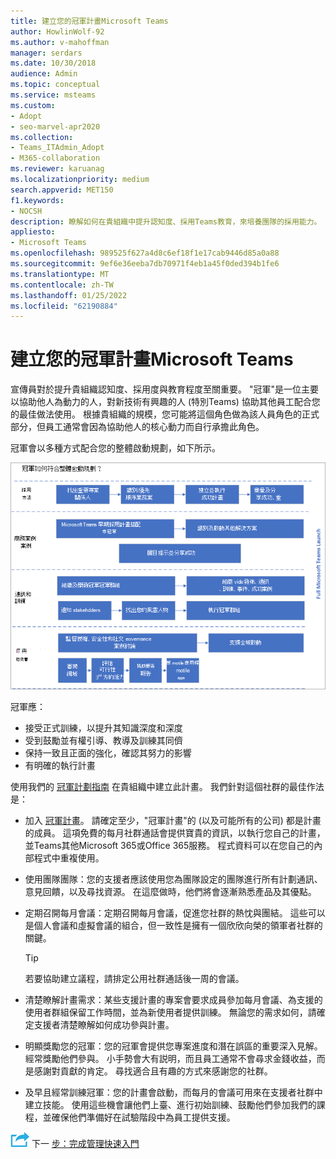 ```yaml
---
title: 建立您的冠軍計畫Microsoft Teams
author: HowlinWolf-92
ms.author: v-mahoffman
manager: serdars
ms.date: 10/30/2018
audience: Admin
ms.topic: conceptual
ms.service: msteams
ms.custom:
- Adopt
- seo-marvel-apr2020
ms.collection:
- Teams_ITAdmin_Adopt
- M365-collaboration
ms.reviewer: karuanag
ms.localizationpriority: medium
search.appverid: MET150
f1.keywords:
- NOCSH
description: 瞭解如何在貴組織中提升認知度、採用Teams教育，來培養團隊的採用能力。
appliesto:
- Microsoft Teams
ms.openlocfilehash: 989525f627a4d8c6ef18f1e17cab9446d85a0a88
ms.sourcegitcommit: 9ef6e36eeba7db70971f4eb1a45f0ded394b1fe6
ms.translationtype: MT
ms.contentlocale: zh-TW
ms.lasthandoff: 01/25/2022
ms.locfileid: "62190884"
---
```

# <a name="create-your-champions-program-for-microsoft-teams"></a>建立您的冠軍計畫Microsoft Teams

宣傳員對於提升貴組織認知度、採用度與教育程度至關重要。 "冠軍"是一位主要以協助他人為動力的人，對新技術有興趣的人 (特別Teams) 協助其他員工配合您的最佳做法使用。 根據貴組織的規模，您可能將這個角色做為該人員角色的正式部分，但員工通常會因為協助他人的核心動力而自行承擔此角色。

冠軍會以多種方式配合您的整體啟動規劃，如下所示。

![歐冠啟動規劃的圖例。](media/teams-adoption-champions.png)

冠軍應：

- 接受正式訓練，以提升其知識深度和深度
- 受到鼓勵並有權引導、教導及訓練其同儕
- 保持一致且正面的強化，確認其努力的影響
- 有明確的執行計畫

使用我們的 [冠軍計劃指南](https://aka.ms/M365Champions) 在貴組織中建立此計畫。 我們針對這個社群的最佳作法是：

- 加入 [冠軍計畫](https://aka.ms/O365Champions)。 請確定至少，"冠軍計畫"的 (以及可能所有的公司) 都是計畫的成員。 這項免費的每月社群通話會提供寶貴的資訊，以執行您自己的計畫，並Teams其他Microsoft 365或Office 365服務。 程式資料可以在您自己的內部程式中重複使用。

- 使用團隊團隊：您的支援者應該使用您為團隊設定的團隊進行所有計劃通訊、意見回饋，以及尋找資源。  在這麼做時，他們將會逐漸熟悉產品及其優點。

- 定期召開每月會議：定期召開每月會議，促進您社群的熱忱與團結。 這些可以是個人會議和虛擬會議的組合，但一致性是擁有一個欣欣向榮的領軍者社群的關鍵。

    > [!TIP]
    > 若要協助建立議程，請排定公用社群通話後一周的會議。 

- 清楚瞭解計畫需求：某些支援計畫的專案會要求成員參加每月會議、為支援的使用者群組保留工作時間，並為新使用者提供訓練。 無論您的需求如何，請確定支援者清楚瞭解如何成功參與計畫。

- 明顯獎勵您的冠軍：您的冠軍會提供您專案進度和潛在誤區的重要深入見解。 經常獎勵他們參與。 小手勢會大有説明，而且員工通常不會尋求金錢收益，而是感謝對貢獻的肯定。 尋找適合且有趣的方式來感謝您的社群。 

- 及早且經常訓練冠軍：您的計畫會啟動，而每月的會議可用來在支援者社群中建立技能。 使用這些機會讓他們上臺、進行初始訓練、鼓勵他們參加我們的課程，並確保他們準備好在試驗階段中為員工提供支援。  

![代表下一個步驟的圖示。](media/teams-adoption-next-icon.png) 下一 [步：完成管理快速入門](teams-adoption-governance-quick-start.md)

